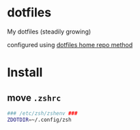 # dotfiles
My dotfiles (steadily growing)

configured using [dotfiles home repo method](https://github.com/bluedragon1221/notes/blob/main/Linux/Git/Dotfiles%20(Home%20Repo).md)

# Install
## move `.zshrc`
```sh
### /etc/zsh/zshenv ###
ZDOTDIR=~/.config/zsh
```

## 
